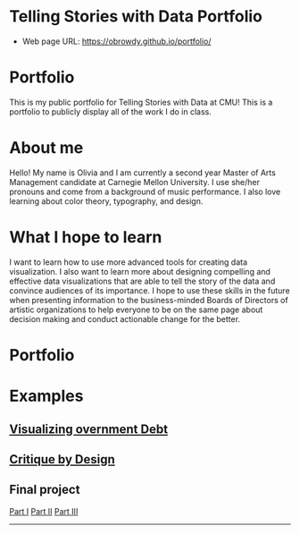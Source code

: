 # Telling Stories with Data Portfolio

- Web page URL: https://obrowdy.github.io/portfolio/

# Portfolio
This is my public portfolio for Telling Stories with Data at CMU! This is a portfolio to publicly display all of the work I do in class.  

# About me
Hello! My name is Olivia and I am currently a second year Master of Arts Management candidate at Carnegie Mellon University. I use she/her pronouns and come from a background of music performance. I also love learning about color theory, typography, and design.

# What I hope to learn
I want to learn how to use more advanced tools for creating data visualization. I also want to learn more about designing compelling and effective data visualizations that are able to tell the story of the data and convince audiences of its importance. I hope to use these skills in the future when presenting information to the business-minded Boards of Directors of artistic organizations to help everyone to be on the same page about decision making and conduct actionable change for the better.  

# Portfolio

# Examples 

## [Visualizing overnment Debt](visualizing-government-debt)

## [Critique by Design](critique-by-design)
 
## Final project

[Part I](final-project-part-one)
[Part II](final-project-part-two)
[Part III](final-project-part-three)

---
